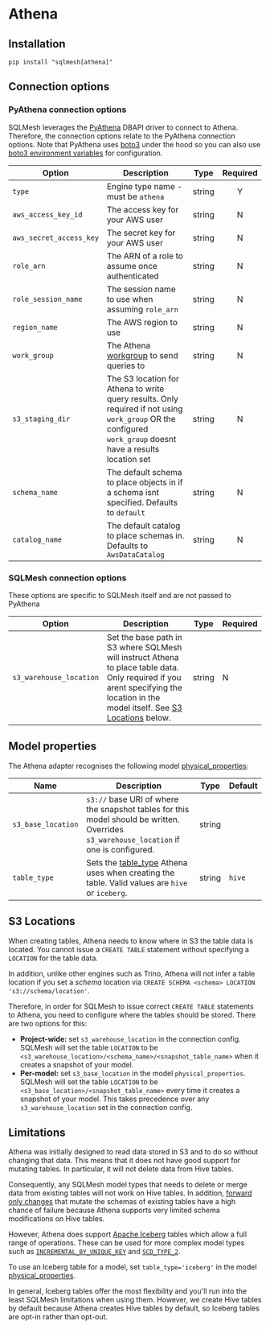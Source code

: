 # Athena

## Installation

```
pip install "sqlmesh[athena]"
```

## Connection options

### PyAthena connection options

SQLMesh leverages the [PyAthena](https://github.com/laughingman7743/PyAthena) DBAPI driver to connect to Athena. Therefore, the connection options relate to the PyAthena connection options.
Note that PyAthena uses [boto3](https://boto3.amazonaws.com/v1/documentation/api/latest/index.html) under the hood so you can also use [boto3 environment variables](https://boto3.amazonaws.com/v1/documentation/api/latest/guide/configuration.html#using-environment-variables) for configuration.

| Option                  | Description                                                                                                                                                  |  Type  | Required |
|-------------------------|--------------------------------------------------------------------------------------------------------------------------------------------------------------|:------:|:--------:|
| `type`                  | Engine type name - must be `athena`                                                                                                                          | string |    Y     |
| `aws_access_key_id`     | The access key for your AWS user                                                                                                                             | string |    N     |
| `aws_secret_access_key` | The secret key for your AWS user                                                                                                                             | string |    N     |
| `role_arn`              | The ARN of a role to assume once authenticated                                                                                                               | string |    N     |
| `role_session_name`     | The session name to use when assuming `role_arn`                                                                                                             | string |    N     |
| `region_name`           | The AWS region to use                                                                                                                                        | string |    N     |
| `work_group`            | The Athena [workgroup](https://docs.aws.amazon.com/athena/latest/ug/workgroups-manage-queries-control-costs.html) to send queries to                         | string |    N     |
| `s3_staging_dir`        | The S3 location for Athena to write query results. Only required if not using `work_group` OR the configured `work_group` doesnt have a results location set | string |    N     |
| `schema_name`           | The default schema to place objects in if a schema isnt specified. Defaults to `default`                                                                     | string |    N     |
| `catalog_name`          | The default catalog to place schemas in. Defaults to `AwsDataCatalog`                                                                                        | string |    N     |

### SQLMesh connection options

These options are specific to SQLMesh itself and are not passed to PyAthena

| Option                  | Description                                                                                                                                                                                      | Type   | Required |
|-------------------------|--------------------------------------------------------------------------------------------------------------------------------------------------------------------------------------------------|--------|----------|
| `s3_warehouse_location` | Set the base path in S3 where SQLMesh will instruct Athena to place table data. Only required if you arent specifying the location in the model itself. See [S3 Locations](#s3-locations) below. | string | N        |

## Model properties

The Athena adapter recognises the following model [physical_properties](../../concepts/models/overview.md#physical_properties):

| Name              | Description                                                                                                                                                                               | Type   | Default |
|-------------------|-------------------------------------------------------------------------------------------------------------------------------------------------------------------------------------------|--------|---------|
| `s3_base_location`| `s3://` base URI of where the snapshot tables for this model should be written. Overrides `s3_warehouse_location` if one is configured.                                                   | string |         |
| `table_type`      | Sets the [table_type](https://docs.aws.amazon.com/athena/latest/ug/create-table-as.html#ctas-table-properties) Athena uses when creating the table. Valid values are `hive` or `iceberg`. | string | `hive`  |


## S3 Locations
When creating tables, Athena needs to know where in S3 the table data is located. You cannot issue a `CREATE TABLE` statement without specifying a `LOCATION` for the table data.

In addition, unlike other engines such as Trino, Athena will not infer a table location if you set a _schema_ location via `CREATE SCHEMA <schema> LOCATION 's3://schema/location'`.

Therefore, in order for SQLMesh to issue correct `CREATE TABLE` statements to Athena, you need to configure where the tables should be stored. There are two options for this:

- **Project-wide:** set `s3_warehouse_location` in the connection config. SQLMesh will set the table `LOCATION` to be `<s3_warehouse_location>/<schema_name>/<snapshot_table_name>` when it creates a snapshot of your model.
- **Per-model:** set `s3_base_location` in the model `physical_properties`. SQLMesh will set the table `LOCATION` to be `<s3_base_location>/<snapshot_table_name>` every time it creates a snapshot of your model. This takes precedence over any `s3_warehouse_location` set in the connection config.


## Limitations
Athena was initially designed to read data stored in S3 and to do so without changing that data. This means that it does not have good support for mutating tables. In particular, it will not delete data from Hive tables.

Consequently, any SQLMesh model types that needs to delete or merge data from existing tables will not work on Hive tables. In addition, [forward only changes](../../concepts/plans.md#forward-only-change) that mutate the schemas of existing tables have a high chance of failure because Athena supports very limited schema modifications on Hive tables.

However, Athena does support [Apache Iceberg](https://docs.aws.amazon.com/athena/latest/ug/querying-iceberg.html) tables which allow a full range of operations. These can be used for more complex model types such as [`INCREMENTAL_BY_UNIQUE_KEY`](../../concepts/models/model_kinds.md#incremental_by_unique_key) and [`SCD_TYPE_2`](../../concepts/models/model_kinds.md#scd-type-2).

To use an Iceberg table for a model, set `table_type='iceberg'` in the model [physical_properties](../../concepts/models/overview.md#physical_properties).

In general, Iceberg tables offer the most flexibility and you'll run into the least SQLMesh limitations when using them. However, we create Hive tables by default because Athena creates Hive tables by default, so Iceberg tables are opt-in rather than opt-out.